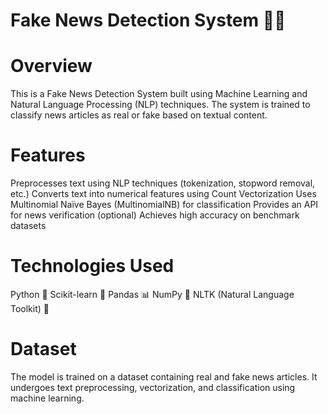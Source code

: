# Fake News Detection System 📰🤖

# Overview
This is a Fake News Detection System built using Machine Learning and Natural Language Processing (NLP) techniques. The system is trained to classify news articles as real or fake based on textual content.

# Features
Preprocesses text using NLP techniques (tokenization, stopword removal, etc.)
Converts text into numerical features using Count Vectorization
Uses Multinomial Naïve Bayes (MultinomialNB) for classification
Provides an API for news verification (optional)
Achieves high accuracy on benchmark datasets

# Technologies Used
Python 🐍
Scikit-learn 🤖
Pandas 📊
NumPy 🔢
NLTK (Natural Language Toolkit) 📝

# Dataset
The model is trained on a dataset containing real and fake news articles. It undergoes text preprocessing, vectorization, and classification using machine learning.
